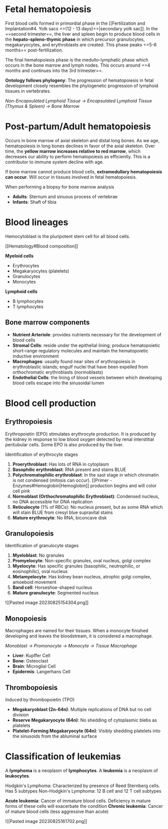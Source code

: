 # Fetal hematopoiesis
First blood cells formed in primordial phase in the [[Fertilization and Implantation#4. Yolk sacs ==(12 - 13 days)==|secondary yolk sac]]. In the ==second trimester==, the liver and spleen begin to produce blood cells in the **hepato-spleno-thymic phase** in which precursor granulocytes, megakaryocytes, and erythroblasts are created. This phase peaks ==5-6 months== post-fertilization.

The final hematopoiesis phase is the medullo-lymphatic phase which occurs in the bone marrow and lymph nodes. This occurs around ==4 months and continues into the 3rd trimester==.

**Ontology follows phylogeny**: The progression of hematopoiesis in fetal development closely resembles the phylogenetic progression of lymphoid tissues in vertebrates.

*Non-Encapsulated Lymphoid Tissue → Encapsulated Lymphoid Tissue (Thymus & Spleen) → Bone Marrow*
# Post-partum/Adult hematopoiesis
Occurs in bone marrow of axial skeleton and distal long bones. As we age, hematopoiesis in long bones declines in favor of the axial skeleton. Over time, the **yellow marrow increases relative to red marrow**, which decreases our ability to perform hematopoiesis as efficiently. This is a contributor to immune system decline with age.

If bone marrow cannot produce blood cells, **extramedullary hematopoiesis can occur**. Will occur in tissues involved in fetal hematopoiesis.

When performing a biopsy for bone marrow analysis
- **Adults**: Sternum and sinuous process of vertebrae
- **Infants**: Shaft of tibia
# Blood lineages
Hemocytoblast is the pluripotent stem cell for all blood cells.

[[Hematology#Blood composition]]

**Myeloid cells**
- Erythrocytes
- Megakaryocytes (platelets)
- Granulocytes
- Monocytes

**Lymphoid cells**
- B lymphocytes
- T lymphocytes
## Bone marrow components
- **Nutrient Arteriole**: provides nutrients necessary for the development of blood cells 
- **Stromal Cells**: reside under the epithelial lining; produce hematopoietic short-range regulatory molecules and maintain the hematopoietic inductive environment 
- **Macrophages**: usually found near sites of erythropoiesis in erythroblastic islands; engulf nuclei that have been expelled from orthochromatic erythroblasts (normoblasts) 
- **Endothelial Cells**: the lining of blood vessels between which developing blood cells escape into the sinusoidal lumen
# Blood cell production
## Erythropoiesis
Erythropoietin (EPO) stimulates erythrocyte production. It is produced by the kidney in response to low blood oxygen detected by renal interstitial peritubular cells. Some EPO is also produced by the liver.

Identification of erythrocyte stages
1. **Proerythroblast**: Has lots of RNA in cytoplasm
2. **Basophilic erythroblast**: RNA present and stains BLUE
3. **Polychromatophilic erythroblast**: In the sast stage in which chromatin is not condensed (mitosis can occur). [[Primer - Enzymes#Hemoglobin|Hemoglobin]] production begins and will color cell pink
4. **Normoblast (Orthochromatophilic Erythroblast)**: Condensed nucleus, no DNA accessible for DNA replication
5. **Reticulocyte** (1% of RBCs): No nucleus present, but as some RNA which will stain BLUE from cresyl blue supravital stains
6. **Mature erythrocyte**: No RNA, biconcave disk
## Granulopoiesis
Identification of granulocyte stages
1. **Myeloblast**: No granules
2. **Promyelocyte**: Non-specific granules, oval nucleus, golgi complex
3. **Myelocyte**: Has specific granules (basophilic, neutrophilic, or eosinophilic), oval nucleus
4. **Metamyelocyte**: Has kidney bean nucleus, atrophic golgi complex, amoeboid movement
5. **Band cell**: Horseshoe-shaped nucleus
6. **Mature granulocyte**: Segmented nucleus

![[Pasted image 20230825154304.png]]
## Monopoiesis
Macrophages are named for their tissues. When a monocyte finished developing and leaves the bloodstream, it is considered a macrophage.

*Monoblast → Promonocyte → Monocyte → Tissue Macrophage*

- **Liver**: Kupffer Cell 
- **Bone**:  Osteoclast 
- **Brain**: Microglial Cell 
- **Epidermis**: Langerhans Cell
## Thrombopoiesis
Induced by thrombopoietin (TPO)

- **Megakaryoblast (2n-64n)**: Multiple replications of DNA but no cell division
- **Reserve Megakaryocyte (64n)**: No shedding of  cytoplasmic blebs as platelets 
- **Platelet-Forming Megakaryocyte (64n)**: Visibly shedding platelets into the sinusoids from the abluminal surface
# Classification of leukemias
A **lymphoma** is a neoplasm of **lymphocytes**. A **leukemia** is a neoplasm of **leukocytes**.

Hodgkin's Lymphoma: Characterized by presence of Reed Sternberg cells. Has 5 subtypes
Non-Hodgkin's Lymphoma: 12 B cell and 12 T cell subtypes

**Acute leukemia**: Cancer of immature blood cells. Deficiency in mature forms of these cells will exacerbate the condition
**Chronic leukemia**: Cancer of mature blood cells (less aggressive than acute)

![[Pasted image 20230825161702.png]]